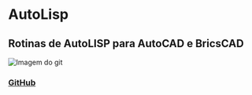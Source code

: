 # AutoLisp
## Rotinas de AutoLISP para AutoCAD e BricsCAD

![Imagem do git](https://studiocad3d.com/wp-content/uploads/2018/07/autocad-architecture-icon-128px-hd.png)

### [GitHub](https://www.github.com)
